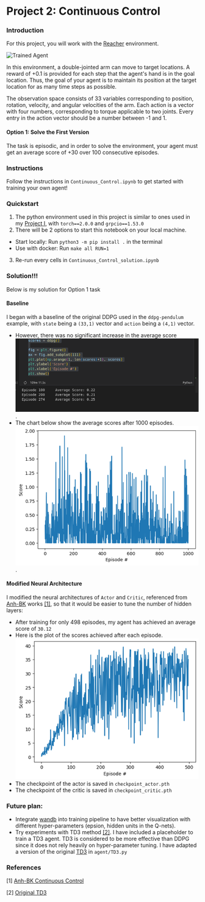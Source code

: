 [//]: # (Image References)

[image1]: https://user-images.githubusercontent.com/10624937/43851024-320ba930-9aff-11e8-8493-ee547c6af349.gif "Trained Agent"
[image2]: https://user-images.githubusercontent.com/10624937/43851646-d899bf20-9b00-11e8-858c-29b5c2c94ccc.png "Crawler"


# Project 2: Continuous Control

### Introduction

For this project, you will work with the [Reacher](https://github.com/Unity-Technologies/ml-agents/blob/master/docs/Learning-Environment-Examples.md#reacher) environment.

![Trained Agent][image1]

In this environment, a double-jointed arm can move to target locations. A reward of +0.1 is provided for each step that the agent's hand is in the goal location. Thus, the goal of your agent is to maintain its position at the target location for as many time steps as possible.

The observation space consists of 33 variables corresponding to position, rotation, velocity, and angular velocities of the arm. Each action is a vector with four numbers, corresponding to torque applicable to two joints. Every entry in the action vector should be a number between -1 and 1.


#### Option 1: Solve the First Version

The task is episodic, and in order to solve the environment,  your agent must get an average score of +30 over 100 consecutive episodes.




### Instructions

Follow the instructions in `Continuous_Control.ipynb` to get started with training your own agent!  


### Quickstart

1. The python environment used in this project is similar to ones used in my [Project I](https://github.com/minhnna1112/banana-dqn-brain), with `torch==2.0.0` and `grpcio==1.53.0`
2. There will be 2 options to start this notebook on your local machine.
- Start locally: Run `python3 -m pip install .` in the terminal
- Use with docker: Run `make all RUN=1`
3. Re-run every cells in `Continuous_Control_solution.ipynb`

### Solution!!!
Below is my solution for Option 1 task
#### Baseline
I began with a baseline of the original DDPG used in the `ddpg-pendulum` example, with `state` being a `(33,1)` vector and `action` being a `(4,1)` vector.
   -  However, there was no significant increase in the average score![average_score](assets/baseline/result.png).
   -  The chart below show the average scores after 1000 episodes. ![output_baseline](assets/ddpg/output.png).

#### Modified Neural Architecture
I modified the neural architectures of `Actor` and `Critic`, referenced from [Anh-BK](https://github.com/Anh-BK/drl_continuous_control/blob/main/network/network_backbone.py) works [[1]](#1),  so that it would be easier to tune the number of hidden layers:
- After training for only 498 episodes, my agent has achieved an average score of `30.12`
- Here is the plot of the scores achieved after each episode.
![result](assets/solution/output.png)
- The checkpoint of the actor  is saved in `checkpoint_actor.pth`
- The checkpoint of the critic is saved in `checkpoint_critic.pth`

###  Future plan:
- Integrate [wandb](https://wandb.ai/) into training pipeline to have better visualization with different hyper-parameters (epsion, hidden units in the Q-nets).
- Try experiments with TD3 method [[2]](#2). I have included a placeholder to train a TD3 agent. TD3 is considered to be more effective than DDPG since it does not rely heavily on hyper-parameter tuning. I have adapted a version of the original [TD3](https://github.com/sfujim/TD3/blob/master/TD3.py) in `agent/TD3.py`

### References
[1] [Anh-BK Continuous Control](https://github.com/Anh-BK/drl_continuous_control/)

[2] [Original TD3](https://github.com/sfujim/TD3/)
